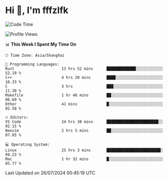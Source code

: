 # Hi 👋, I'm fffzlfk

<!--START_SECTION:waka-->
![Code Time](http://img.shields.io/badge/Code%20Time-818%20hrs%2034%20mins-blue)

![Profile Views](http://img.shields.io/badge/Profile%20Views-0-blue)

📊 **This Week I Spent My Time On** 

```text
🕑︎ Time Zone: Asia/Shanghai

💬 Programming Languages: 
Rust                     13 hrs 52 mins      █████████████░░░░░░░░░░░░   52.19 % 
C++                      4 hrs 20 mins       ████░░░░░░░░░░░░░░░░░░░░░   16.33 % 
C                        3 hrs               ███░░░░░░░░░░░░░░░░░░░░░░   11.30 % 
Makefile                 1 hr 46 mins        ██░░░░░░░░░░░░░░░░░░░░░░░   06.69 % 
Other                    41 mins             █░░░░░░░░░░░░░░░░░░░░░░░░   02.58 % 

🔥 Editors: 
VS Code                  24 hrs 30 mins      ███████████████████████░░   92.15 % 
Neovim                   2 hrs 5 mins        ██░░░░░░░░░░░░░░░░░░░░░░░   07.85 % 

💻 Operating System: 
Linux                    25 hrs 3 mins       ████████████████████████░   94.23 % 
Mac                      1 hr 32 mins        █░░░░░░░░░░░░░░░░░░░░░░░░   05.77 % 
```


 Last Updated on 26/07/2024 00:45:19 UTC
<!--END_SECTION:waka-->
